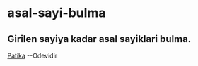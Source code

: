 # asal-sayi-bulma
## Girilen sayiya kadar asal sayiklari bulma.
[Patika](https://www.patika.dev/tr) --Odevidir
